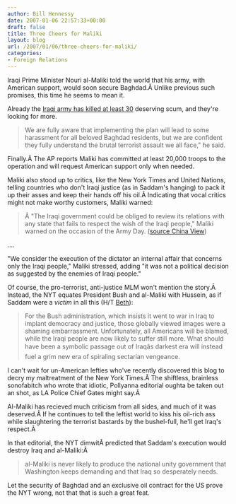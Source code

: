```yaml
---
author: Bill Hennessy
date: 2007-01-06 22:57:33+00:00
draft: false
title: Three Cheers for Maliki
layout: blog
url: /2007/01/06/three-cheers-for-maliki/
categories:
- Foreign Relations
---
```


Iraqi Prime Minister Nouri al-Maliki told the world that his army, with American support, would soon secure Baghdad.Â  Unlike previous such promises, this time he seems to mean it.

Already the [Iraqi army has killed at least 30](https://apnews.myway.com/article/20070106/D8MG24A80.html) deserving scum, and they're looking for more.


> We are fully aware that implementing the plan will lead to some harassment for all beloved Baghdad residents, but we are confident they fully understand the brutal terrorist assault we all face," he said.


Finally.Â  The AP reports Maliki has committed at least 20,000 troops to the operation and will request American support only when needed.

Maliki also stood up to critics, like the New York Times and United Nations, telling countries who don't Iraqi justice (as in Saddam's hanging) to pack it up their asses and keep their hands off his oil.Â  Indicating that vocal critics might not make worthy customers, Maliki warned:


> Â  "The Iraqi government could be obliged to review its relations with any state that fails to respect the wish of the Iraqi people," Maliki warned on the occasion of the Army Day. ([source China View](https://news.xinhuanet.com/english/2007-01/06/content_5573558.htm))

....

"We consider the execution of the dictator an internal affair that concerns only the Iraqi people," Maliki stressed, adding "it was not a political decision as suggested by the enemies of Iraqi people."


Of course, the pro-terrorist, anti-justice MLM won't mention the story.Â  Instead, the NYT equates President Bush and al-Maliki with Hussein, as if Saddam were a _victim_ in all this (H/T [Beth](https://bamapachyderm.com/archives/2007/01/05/ny-times-the-ugly-death-of-saddam-hussein/)):


> For the Bush administration, which insists it went to war in Iraq to implant democracy and justice, those globally viewed images were a shaming embarrassment. Unfortunately, all Americans will be blamed, while the Iraqi people are now likely to suffer still more. What should have been a symbolic passage out of Iraqâs darkest era will instead fuel a grim new era of spiraling sectarian vengeance.


I can't wait for un-American lefties who've recently discovered this blog to decry my maltreatment of the New York Times.Â  The shiftless, brainless sonofabitch who wrote that idiotic, Pollyanna editorial oughta be taken out an shot, as LA Police Chief Gates might say.Â

Al-Maliki has recieved much criticism from all sides, and much of it was deserved.Â  If he continues to tell the leftist world to kiss his oil-rich ass while slaughtering the terrorist bastards by the bushel-full, he'll get Iraq's respect.Â

In that editorial, the NYT dimwitÂ predicted that Saddam's execution would destroy Iraq and al-Maliki:Â


> al-Maliki is never likely to produce the national unity government that Washington keeps demanding and that Iraq so desperately needs.


Let the security of Baghdad and an exclusive oil contract for the US prove the NYT wrong, not that that is such a great feat.
